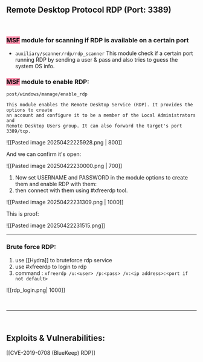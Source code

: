 ## Remote Desktop Protocol RDP (Port: 3389)

<br>


### **<mark style="background: #FF5582A6;">MSF</mark> module for scanning if RDP is available on a certain port**
- `auxiliary/scanner/rdp/rdp_scanner`
This module check if a certain port running RDP by sending a user & pass and also tries to guess the system OS info.

### **<mark style="background: #FF5582A6;">MSF</mark> module to enable RDP:**

`post/windows/manage/enable_rdp`

	This module enables the Remote Desktop Service (RDP). It provides the options to create
	an account and configure it to be a member of the Local Administrators and
	Remote Desktop Users group. It can also forward the target's port 3389/tcp.

![[Pasted image 20250422225928.png | 800]]

And we can confirm it's open: 

![[Pasted image 20250422230000.png | 700]]

1. Now set USERNAME and PASSWORD in the module options to create them and enable RDP with them:
2. then connect with them using #xfreerdp tool.

![[Pasted image 20250422231309.png | 1000]]

This is proof:

![[Pasted image 20250422231515.png]]

---

### **Brute force RDP:**

1. use [[Hydra]] to bruteforce rdp service
2. use #xfreerdp to login to rdp
3. command : `xfreerdp /u:<user> /p:<pass> /v:<ip address>:<port if not default>`

![[rdp_login.png| 1000]]

<br>


   
---

<br>

## **Exploits & Vulnerabilities:**
[[CVE-2019-0708 (BlueKeep) RDP]]